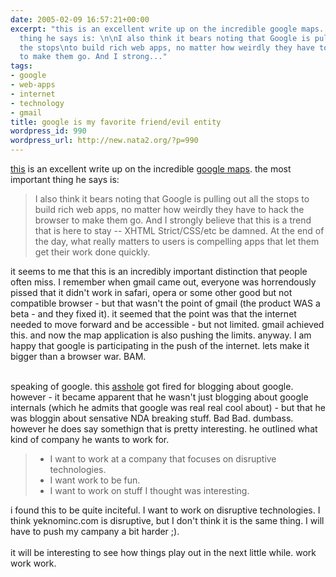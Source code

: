 ```yaml
---
date: 2005-02-09 16:57:21+00:00
excerpt: "this is an excellent write up on the incredible google maps. the most important
  thing he says is: \n\nI also think it bears noting that Google is pulling out all
  the stops\nto build rich web apps, no matter how weirdly they have to hack the\nbrowser
  to make them go. And I strong..."
tags:
- google
- web-apps
- internet
- technology
- gmail
title: google is my favorite friend/evil entity
wordpress_id: 990
wordpress_url: http://new.nata2.org/?p=990
---
```


<a href="http://jgwebber.blogspot.com/2005/02/mapping-google.html">this</a> is an excellent write up on the incredible <a href="http://maps.google.com">google maps</a>. the most important thing he says is: 
<blockquote>
I also think it bears noting that Google is pulling out all the stops
to build rich web apps, no matter how weirdly they have to hack the
browser to make them go. And I strongly believe that this is a trend
that is here to stay -- XHTML Strict/CSS/etc be damned. At the end of
the day, what really matters to users is compelling apps that let them
get their work done quickly.
</blockquote>it seems to me that this is an incredibly
important distinction that people often miss. I remember when gmail
came out, everyone was horrendously pissed that it didn't work in
safari, opera or some other good but not compatible browser - but that
wasn't the point of gmail (the product WAS a beta - and they fixed it).
it seemed that the point was that the internet needed to move forward
and be accessible - but not limited. gmail achieved this. and now the
map application is also pushing the limits. anyway. I am happy that
google is participating in the push of the internet. lets make it
bigger than a browser war. BAM.<br /><br />

speaking of google. this <a href="http://dw.com.com/redir?destUrl=http%3A%2F%2F99zeros.blogspot.com%2F&siteId=3&oId=2100-1038-5552022&ontId=1023&lop=nl.ex">asshole</a>
got fired for blogging about google. however - it became apparent that
he wasn't just blogging about google internals (which he admits that
google was real real cool about) - but that he was bloggin about
sensative NDA breaking stuff. Bad Bad. dumbass. however he does say
somethign that is pretty interesting. he outlined what kind of company
he wants to work for. <blockquote>
<ul>
    <li> I want to work at a company that focuses on disruptive technologies.</li>
    <li> I want work to be fun.</li>
    <li> I want to work on stuff I thought was interesting.</li>
</ul>

</blockquote>
i found this to be quite inciteful. I want to work on disruptive
technologies. I think yeknominc.com is disruptive, but I don't think it
is the same thing. I will have to push my campany a bit harder ;).
<br /><br />it will be interesting to see how things play out in the next little while. work work work.